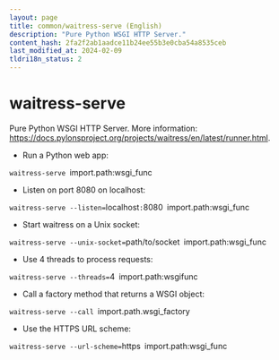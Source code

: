 ```yaml
---
layout: page
title: common/waitress-serve (English)
description: "Pure Python WSGI HTTP Server."
content_hash: 2fa2f2ab1aadce11b24ee55b3e0cba54a8535ceb
last_modified_at: 2024-02-09
tldri18n_status: 2
---
```

# waitress-serve

Pure Python WSGI HTTP Server.
More information: <https://docs.pylonsproject.org/projects/waitress/en/latest/runner.html>.

- Run a Python web app:

`waitress-serve `<span class="tldr-var badge badge-pill bg-dark-lm bg-white-dm text-white-lm text-dark-dm font-weight-bold">import.path:wsgi_func</span>

- Listen on port 8080 on localhost:

`waitress-serve --listen=`<span class="tldr-var badge badge-pill bg-dark-lm bg-white-dm text-white-lm text-dark-dm font-weight-bold">localhost</span>`:`<span class="tldr-var badge badge-pill bg-dark-lm bg-white-dm text-white-lm text-dark-dm font-weight-bold">8080</span>` `<span class="tldr-var badge badge-pill bg-dark-lm bg-white-dm text-white-lm text-dark-dm font-weight-bold">import.path:wsgi_func</span>

- Start waitress on a Unix socket:

`waitress-serve --unix-socket=`<span class="tldr-var badge badge-pill bg-dark-lm bg-white-dm text-white-lm text-dark-dm font-weight-bold">path/to/socket</span>` `<span class="tldr-var badge badge-pill bg-dark-lm bg-white-dm text-white-lm text-dark-dm font-weight-bold">import.path:wsgi_func</span>

- Use 4 threads to process requests:

`waitress-serve --threads=`<span class="tldr-var badge badge-pill bg-dark-lm bg-white-dm text-white-lm text-dark-dm font-weight-bold">4</span>` `<span class="tldr-var badge badge-pill bg-dark-lm bg-white-dm text-white-lm text-dark-dm font-weight-bold">import.path:wsgifunc</span>

- Call a factory method that returns a WSGI object:

`waitress-serve --call `<span class="tldr-var badge badge-pill bg-dark-lm bg-white-dm text-white-lm text-dark-dm font-weight-bold">import.path.wsgi_factory</span>

- Use the HTTPS URL scheme:

`waitress-serve --url-scheme=`<span class="tldr-var badge badge-pill bg-dark-lm bg-white-dm text-white-lm text-dark-dm font-weight-bold">https</span>` `<span class="tldr-var badge badge-pill bg-dark-lm bg-white-dm text-white-lm text-dark-dm font-weight-bold">import.path:wsgi_func</span>
